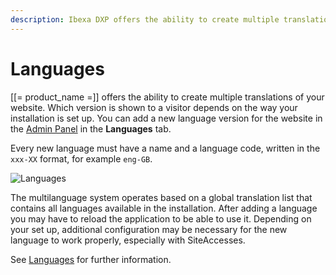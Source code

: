 ```yaml
---
description: Ibexa DXP offers the ability to create multiple translations of your website.
---
```


# Languages

[[= product_name =]] offers the ability to create multiple translations of your website.
Which version is shown to a visitor depends on the way your installation is set up.
You can add a new language version for the website in the [Admin Panel](admin_panel.md) in the **Languages** tab.

Every new language must have a name and a language code, written in the `xxx-XX` format, for example `eng-GB`.

![Languages](admin_panel_languages.png "Languages")

The multilanguage system operates based on a global translation list that contains all languages available in the installation.
After adding a language you may have to reload the application to be able to use it.
Depending on your set up, additional configuration may be necessary for the new language to work properly, especially with SiteAccesses.

See [Languages](languages.md) for further information.
